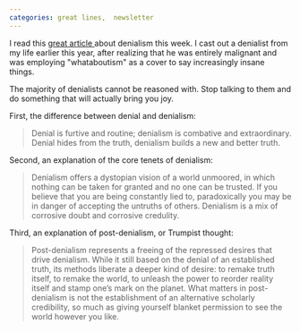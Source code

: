 ```yaml
---
categories: great lines,  newsletter
---
```


I read this [great article ](https://www.theguardian.com/news/2018/aug/03/denialism-what-drives-people-to-reject-the-truth)about denialism this week. I cast out a denialist from my life earlier this year, after realizing that he was entirely malignant and was employing "whataboutism" as a cover to say increasingly insane things. 

The majority of denialists cannot be reasoned with. Stop talking to them and do something that will actually bring you joy.

First, the difference between denial and denialism:
> Denial is furtive and routine; denialism is combative and extraordinary. Denial hides from the truth, denialism builds a new and better truth.

Second, an explanation of the core tenets of denialism:
> Denialism offers a dystopian vision of a world unmoored, in which nothing can be taken for granted and no one can be trusted. If you believe that you are being constantly lied to, paradoxically you may be in danger of accepting the untruths of others. Denialism is a mix of corrosive doubt and corrosive credulity.

Third, an explanation of post-denialism, or Trumpist thought:
> Post-denialism represents a freeing of the repressed desires that drive denialism. While it still based on the denial of an established truth, its methods liberate a deeper kind of desire: to remake truth itself, to remake the world, to unleash the power to reorder reality itself and stamp one’s mark on the planet. What matters in post-denialism is not the establishment of an alternative scholarly credibility, so much as giving yourself blanket permission to see the world however you like.